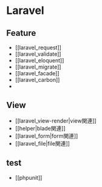 # Laravel

## Feature
- [[laravel_request]]
- [[laravel_validate]]
- [[laravel_eloquent]]
- [[laravel_migrate]]
- [[laravel_facade]]
- [[laravel_carbon]]
- 
## View
- [[laravel_view-render|view関連]]
- [[helper|blade関連]]
- [[laravel_form|form関連]]
- [[laravel_file|file関連]]

## test
- [[phpunit]]